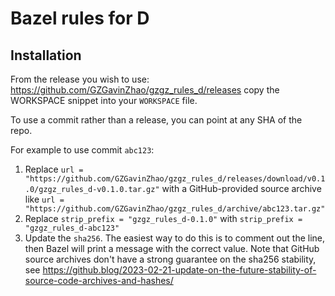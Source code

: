 # Bazel rules for D

## Installation

From the release you wish to use:
<https://github.com/GZGavinZhao/gzgz_rules_d/releases>
copy the WORKSPACE snippet into your `WORKSPACE` file.

To use a commit rather than a release, you can point at any SHA of the repo.

For example to use commit `abc123`:

1. Replace `url = "https://github.com/GZGavinZhao/gzgz_rules_d/releases/download/v0.1.0/gzgz_rules_d-v0.1.0.tar.gz"` with a GitHub-provided source archive like `url = "https://github.com/GZGavinZhao/gzgz_rules_d/archive/abc123.tar.gz"`
1. Replace `strip_prefix = "gzgz_rules_d-0.1.0"` with `strip_prefix = "gzgz_rules_d-abc123"`
1. Update the `sha256`. The easiest way to do this is to comment out the line, then Bazel will
   print a message with the correct value. Note that GitHub source archives don't have a strong
   guarantee on the sha256 stability, see
   <https://github.blog/2023-02-21-update-on-the-future-stability-of-source-code-archives-and-hashes/>
